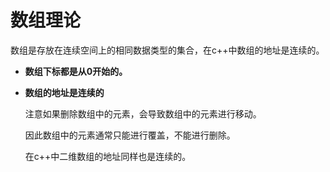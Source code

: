 # 数组理论

数组是存放在连续空间上的相同数据类型的集合，在c++中数组的地址是连续的。

- **数组下标都是从0开始的。**

- **数组的地址是连续的**

  注意如果删除数组中的元素，会导致数组中的元素进行移动。

  因此数组中的元素通常只能进行覆盖，不能进行删除。

  在c++中二维数组的地址同样也是连续的。
 